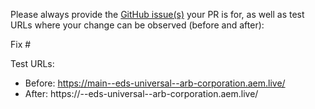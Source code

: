 Please always provide the [GitHub issue(s)](../issues) your PR is for, as well as test URLs where your change can be observed (before and after):

Fix #<gh-issue-id>

Test URLs:
- Before: https://main--eds-universal--arb-corporation.aem.live/
- After: https://<branch>--eds-universal--arb-corporation.aem.live/